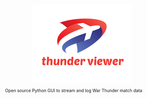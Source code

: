 <p align="center">
  <img width="325" height="260" src="https://github.com/PowerBroker2/Thunder_Viewer/blob/master/logo.png">
</p>

Open source Python GUI to stream and log War Thunder match data
